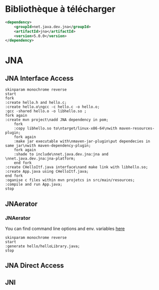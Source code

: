 # Bibliothèque à télécharger
```xml
<dependency>
    <groupId>net.java.dev.jna</groupId>
    <artifactId>jna</artifactId>
    <version>5.0.0</version>
</dependency>
```

# JNA

## JNA Interface Access
```plantuml
skinparam monochrome reverse
start
fork
:create hello.h and hello.c;
:create hello.o\ngcc -c hello.c -o hello.o;
:gcc -shared hello.o -o libhello.so ;
fork again
:create mvn project\nadd JNA dependency in pom;
    fork
    :copy libhello.so to\ntarget/linux-x86-64\nwith maven-resources-plugin;
    fork again    
    :make jar executable with\nmaven-jar-plugin\put dependecies in same jar\nwith maven-dependency-plugin;
    fork again
    :shade to include\nnet.java.dev.jna:jna and \nnet.java.dev.jna:jna-platform;     
    end fork
:create CHelloItf.java interface\nand make link with libhello.so;
:create App.java using CHelloItf.java;
end fork
:oganise c files within mvn projetcs in src/main/resources;
:compile and run App.java;
stop
```

## JNAerator
### JNAerator
You can find command line options and env. variables [here](https://github.com/nativelibs4java/JNAerator/wiki/Command-Line-Options-And-Environment-Variables)

```plantuml
skinparam monochrome reverse
start
:generate hello/helloLibrary.java;
stop
```

## JNA Direct Access

## JNI

